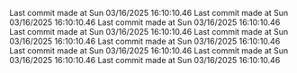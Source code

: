  
Last commit made at Sun 03/16/2025 16:10:10.46 
Last commit made at Sun 03/16/2025 16:10:10.46 
Last commit made at Sun 03/16/2025 16:10:10.46 
Last commit made at Sun 03/16/2025 16:10:10.46 
Last commit made at Sun 03/16/2025 16:10:10.46 
Last commit made at Sun 03/16/2025 16:10:10.46 
Last commit made at Sun 03/16/2025 16:10:10.46 
Last commit made at Sun 03/16/2025 16:10:10.46 
Last commit made at Sun 03/16/2025 16:10:10.46 
